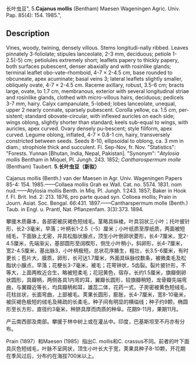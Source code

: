 长叶虫豆",
5.**Cajanus mollis** (Bentham) Maesen Wageningen Agric. Univ. Pap. 85(4): 154. 1985.",

## Description
Vines, woody, twining, densely villous. Stems longitudi-nally ribbed. Leaves pinnately 3-foliolate; stipules lanceolate, 2-3 mm, deciduous; petiole 1-2.5(-5) cm; petiolules extremely short; leaflets papery to thickly papery, both surfaces pubescent, denser abaxially and with rosinlike glands; terminal leaflet obo-vate-rhomboid, 4-7 × 2-4.5 cm, base rounded to obcuneate, apex acuminate; basal veins 3; lateral leaflets slightly smaller, obliquely ovate, 4-7 × 2-4.5 cm. Raceme axillary, robust, 3.5-6 cm; bracts large, ovate, to 1.7 cm, membranous, exterior with several longitudinal striae and rosinlike glands, clothed with micro-villous hairs, deciduous; pedicels 3-7 mm, hairy. Calyx campanulate, 5-lobed; lobes lanceolate, unequal, upper 2 nearly connate, sparsely pubescent. Corolla yellow, ca. 1.5 cm, per-sistent; standard obovate-circular, with inflexed auricles on each side; wings oblong, slightly shorter than standard; keels sub-equal to wings, with auricles, apex curved. Ovary densely pu-bescent; style filiform, apex curved. Legume oblong, inflated, 4-7 × 0.8-1 cm, hairy, transversely constricted between seeds. Seeds 8-10, ellipsoidal to oblong, ca. 3 mm in diam.; strophiole thick and succulent. Fl. Sep-Nov, fr. Nov.
  "Statistics": "Forests. Yunnan [Bhutan, India, Nepal, Pakistan].
  "Synonym": "*Atylosia mollis* Bentham in Miquel, Pl. Jungh. 243. 1852; *Cantharospermum molle* (Bentham) Taubert.
**5.长叶虫豆（新拟）**

Cajanus mollis (Benth.) van der Maesen in Agr. Univ. Wageningen Papers 85-4: 154. 1985.——Collaea mollis Grah ex Wall. Cat. no. 5574. 1831. nom nud.——Atylosia mollis Benth. in Miq. Pl. Jungh. 1:243. 1857; Baker in Hook f. Fl. Brit. Ind. 2: 213. 1876, pro parte quoad syn. Colloea mollis; Prain in Journ. Asiat. Soc. Bengal. 66:431. 1897.——Cantharspermum molle (Benth.) Taub. in Engl. u. Prantl, Nat. Pflanzenfam. 3(3):373. 1894.

攀援木质藤本，各部密被灰褐色短绒毛。茎略具纵棱。叶具羽状三小叶；托叶披针形，长2-3毫米，早落；叶柄长1-2.5（-5）厘米；小叶纸质至厚纸质，两面被短绒毛，下面脉上尤密，并具松脂状腺点，顶生小叶倒卵状菱形，长4-7厘米，宽2-4.5厘米，先端渐尖，基部圆形至阔楔形，侧生小叶稍小，斜卵形，长4-7厘米，宽2-4.5厘米，基出脉3，小叶柄极短。总状花序腋生，粗壮，长3.5-6厘米，有时更长；苞片大，膜质，卵形，长可达1.7厘米，外面具纵脉纹数条，被微柔毛及松脂状小腺点，早落；花梗长3-7毫米，被毛；花萼钟状，5齿裂。裂片披针形，不等大，上面两枚近合生，略被短柔毛；花冠黄色，宿存，长约1.5厘米，旗瓣倒卵状圆形，具瓣柄，两侧各具1内弯的耳，翼瓣长圆形，较旗瓣稍短，龙骨瓣先端弯曲，与翼瓣近等长，均具瓣柄和耳，雄蕊二体，花药一式，子房密被黄色短绒毛，花柱丝状，长面弯曲，上部被毛。荚果长圆形，膨胀，长4-7厘米，宽8-10毫米，被灰褐色极短的绒毛及稀疏的长柔毛，种子间有明显的横缢线；种子约9颗，椭圆形至长方形，直径约3毫米，种脐具厚而肉质的种阜。花期9-11月，果期11月。

产云南西部及南部。攀援于林中树上或在灌丛中。印度，巴基斯坦至不丹亦有分布。

Prain (1897）和Maesen (1985）指出C. mollis和C. crassus不同。前者的叶下面具灰色短绒毛，叶脉不呈网状，顶生小叶长大于宽，荚果具种子8-10颗，开花期在季风过后，分布约在海拔700米以上。
